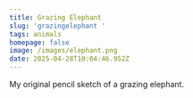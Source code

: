 ```yaml
---
title: Grazing Elephant
slug: 'grazingelephant '
tags: animals
homepage: false
image: /images/elephant.png
date: 2025-04-28T10:04:46.952Z
---
```

My original pencil sketch of a grazing elephant.
